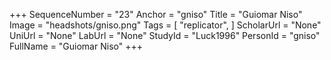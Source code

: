+++
SequenceNumber = "23"
Anchor = "gniso"
Title = "Guiomar Niso"
Image = "headshots/gniso.png"
Tags = [ "replicator", ]
ScholarUrl = "None"
UniUrl = "None"
LabUrl = "None"
StudyId = "Luck1996"
PersonId = "gniso"
FullName = "Guiomar Niso"
+++